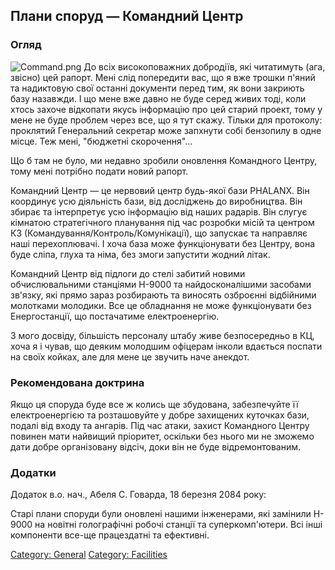 ## Плани споруд — Командний Центр

### Огляд

![](Command.png "Command.png") До всіх високоповажних добродіїв, які
читатимуть (ага, звісно) цей рапорт. Мені слід попередити вас, що я вже
трошки п'яний та надиктовую свої останні документи перед тим, як вони
закриють базу назавжди. І що мене вже давно не буде серед живих тоді,
коли хтось захоче відкопати якусь інформацію про цей старий проект, тому
у мене не буде проблем через все, що я тут скажу. Тільки для протоколу:
проклятий Генеральний секретар може запхнути собі бензопилу в одне
місце. Теж мені, "бюджетні скорочення"...

Що б там не було, ми недавно зробили оновлення Командного Центру, тому
мені потрібно подати новий рапорт.

Командний Центр — це нервовий центр будь-якої бази PHALANX. Він
координує усю діяльність бази, від досліджень до виробництва. Він збирає
та інтерпретує усю інформацію від наших радарів. Він слугує кімнатою
стратегічного планування під час розробки місій та центром К3
(Командування/Контроль/Комунікації), що запускає та направляє наші
перехоплювачі. І хоча база може функціонувати без Центру, вона буде
сліпа, глуха та німа, без змоги запустити жодний літак.

Командний Центр від підлоги до стелі забитий новими обчислювальними
станціями H-9000 та найдосконалішими засобами зв'язку, які прямо зараз
розбирають та виносять озброєнні відбійними молотками молодики. Все це
обладнання не може функціонувати без Енергостанції, що постачатиме
електроенергію.

З мого досвіду, більшість персоналу штабу живе безпосередньо в КЦ, хоча
я і чував, що деяким молодшим офіцерам інколи вдається поспати на своїх
койках, але для мене це звучить наче анекдот.

### Рекомендована доктрина

Якщо ця споруда буде все ж колись ще збудована, забезпечуйте її
електроенергією та розташовуйте у добре захищених куточках бази, подалі
від входу та ангарів. Під час атаки, захист Командного Центру повинен
мати найвищий пріоритет, оскільки без нього ми не зможемо дати добре
організовану відсіч, доки він не буде відремонтованим.

### Додатки

Додаток в.о. нач., Абеля С. Говарда, 18 березня 2084 року:

Старі плани споруди були оновлені нашими інженерами, які замінили H-9000
на новітні голографічні робочі станції та суперкомп'ютери. Всі інші
компоненти все-ще працездатні та ефективні.

[Category: General](Category:_General "wikilink") [Category:
Facilities](Category:_Facilities "wikilink")